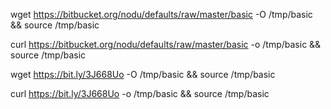 wget https://bitbucket.org/nodu/defaults/raw/master/basic -O /tmp/basic && source /tmp/basic

curl https://bitbucket.org/nodu/defaults/raw/master/basic -o /tmp/basic && source /tmp/basic


wget https://bit.ly/3J668Uo -O /tmp/basic && source /tmp/basic

curl https://bit.ly/3J668Uo -o /tmp/basic && source /tmp/basic
